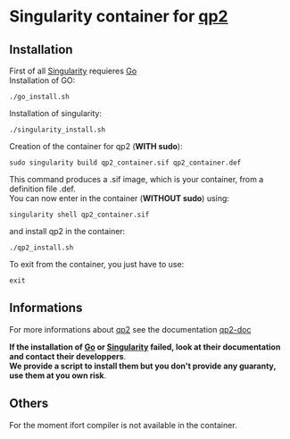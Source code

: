 # Singularity container for [qp2](https://github.com/QuantumPackage/qp2)

## Installation
First of all [Singularity](https://sylabs.io/guides/latest/user-guide/) requieres [Go](https://go.dev/dl/)  
Installation of GO:  
```
./go_install.sh  
```
Installation of singularity:  
```
./singularity_install.sh  
 ``` 
Creation of the container for qp2 (**WITH sudo**):  
```
sudo singularity build qp2_container.sif qp2_container.def  
```
This command produces a .sif image, which is your container, from a definition file .def.    
You can now enter in the container (**WITHOUT sudo**) using:  
```
singularity shell qp2_container.sif  
```
and install qp2 in the container:  
```
./qp2_install.sh  
```
To exit from the container, you just have to use:
```
exit
```

## Informations
For more informations about [qp2](https://github.com/QuantumPackage/qp2) see the documentation [qp2-doc](https://quantum-package.readthedocs.io/en/master/)  

**If the installation of [Go](https://go.dev/dl/) or [Singularity](https://sylabs.io/guides/latest/user-guide/) failed, look at their documentation and contact their developpers**.  
**We provide a script to install them but you don't provide any guaranty, use them at you own risk**.

## Others

For the moment ifort compiler is not available in the container.
